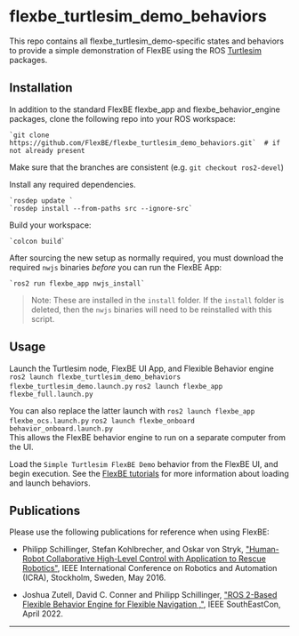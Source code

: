 # flexbe_turtlesim_demo_behaviors

This repo contains all flexbe_turtlesim_demo-specific states and behaviors to
provide a simple demonstration of FlexBE using the ROS [Turtlesim] packages.


## Installation

In addition to the standard FlexBE flexbe_app and flexbe_behavior_engine packages,
clone the following repo into your ROS workspace:

    `git clone https://github.com/FlexBE/flexbe_turtlesim_demo_behaviors.git`  # if not already present

Make sure that the branches are consistent (e.g. `git checkout ros2-devel`)

Install any required dependencies.

    `rosdep update `
    `rosdep install --from-paths src --ignore-src`


Build your workspace:

    `colcon build`

After sourcing the new setup as normally required, you must download the required `nwjs` binaries
*before* you can run the FlexBE App:

    `ros2 run flexbe_app nwjs_install`

  > Note: These are installed in the `install` folder.  If the `install` folder is deleted, then the `nwjs` binaries
  will need to be reinstalled with this script.

## Usage

Launch the Turtlesim node, FlexBE UI App, and Flexible Behavior engine
    `ros2 launch flexbe_turtlesim_demo_behaviors flexbe_turtlesim_demo.launch.py`
    `ros2 launch flexbe_app flexbe_full.launch.py`

You can also replace the latter launch with
    `ros2 launch flexbe_app flexbe_ocs.launch.py`
    `ros2 launch flexbe_onboard behavior_onboard.launch.py`  
This allows the FlexBE behavior engine to run on a separate computer from the UI.


Load the `Simple Turtlesim FlexBE Demo` behavior from the FlexBE UI, and begin
execution.  See the [FlexBE tutorials] for more  information about loading and launch behaviors.



## Publications

Please use the following publications for reference when using FlexBE:

- Philipp Schillinger, Stefan Kohlbrecher, and Oskar von Stryk, ["Human-Robot Collaborative High-Level Control with Application to Rescue Robotics"](http://dx.doi.org/10.1109/ICRA.2016.7487442), IEEE International Conference on Robotics and Automation (ICRA), Stockholm, Sweden, May 2016.

- Joshua Zutell, David C. Conner and Philipp Schillinger, ["ROS 2-Based Flexible Behavior Engine for Flexible Navigation ,"](http://dx.doi.org/10.1109/SoutheastCon48659.2022.9764047), IEEE SouthEastCon, April 2022.



-----

[Turtlesim]:https://docs.ros.org/en/humble/Tutorials/Beginner-CLI-Tools/Introducing-Turtlesim/Introducing-Turtlesim.html
[FlexBE tutorials]:http://wiki.ros.org/flexbe/Tutorials
